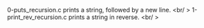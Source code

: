 0-puts_recursion.c prints a string, followed by a new line. <br/ >
1-print_rev_recursion.c prints a string in reverse. <br/ >
